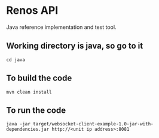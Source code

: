 # Renos API

Java reference implementation and test tool.

## Working directory is java, so go to it
	cd java
	
## To build the code
	mvn clean install

## To run the code
	java -jar target/websocket-client-example-1.0-jar-with-dependencies.jar http://<unit ip address>:8081

